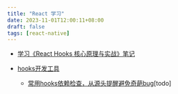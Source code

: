 ```yaml
---
title: "React 学习"
date: 2023-11-01T12:00:11+08:00
draft: false
tags: [react-native]
---
```



* [学习《React Hooks 核心原理与实战》笔记](../react-hooks-course1/)

* [hooks开发工具](../react-hooks-dev-tool/) 
	* [常用hooks依赖检查，从源头提醒避免奇葩bug](../react-hooks-dev-tool/)[todo]


